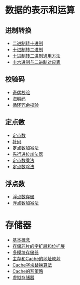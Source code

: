# 数据的表示和运算

## 进制转换
- <a href="基础/进制转换/二进制转十进制.md">二进制转十进制</a>
- <a href="基础/进制转换/十进制转二进制.md">十进制转二进制</a>
- <a href="基础/进制转换/十进制转二进制通用方法.md">十进制转二进制通用方法</a>
- <a href="基础/进制转换/十六进制与二进制对应表.md">十六进制与二进制对应表</a>

## 校验码
- <a href="基础/校验码/奇偶校验.md">奇偶校验</a>
- <a href="基础/校验码/海明码.md">海明码</a>
- <a href="基础/校验码/循环冗余校验.md">循环冗余校验</a>

## 定点数
- <a href="基础/定点数/定点数.md">定点数</a>
- <a href="基础/定点数/补码.md">补码</a>
- <a href="基础/定点数/定点数加减法.md">定点数加减法</a>
- <a href="基础/定点数/先行进位加法器.md">先行进位加法器</a>
- <a href="基础/定点数/定点数乘法.md">定点数乘法</a>
- <a href="基础/定点数/定点数除法.md">定点数除法</a>

## 浮点数
- <a href="基础/浮点数/浮点数存储.md">浮点数存储</a>
- <a href="基础/浮点数/浮点数加减法.md">浮点数加减法</a>

# 存储器
- <a href="基础/存储器/基本概念.md">基本概念</a>
- <a href="基础/存储器/存储芯片的字扩展和位扩展.md">存储芯片的字扩展和位扩展</a>
- <a href="基础/存储器/多模块存储器.md">多模块存储器</a>
- <a href="基础/存储器/主存和Cache的地址映射.md">主存和Cache的地址映射</a>
- <a href="基础/存储器/Cache字块替换算法.md">Cache字块替换算法</a>
- <a href="基础/存储器/Cache的写策略.md">Cache的写策略</a>
- <a href="基础/存储器/虚拟存储器.md">虚拟存储器</a>
